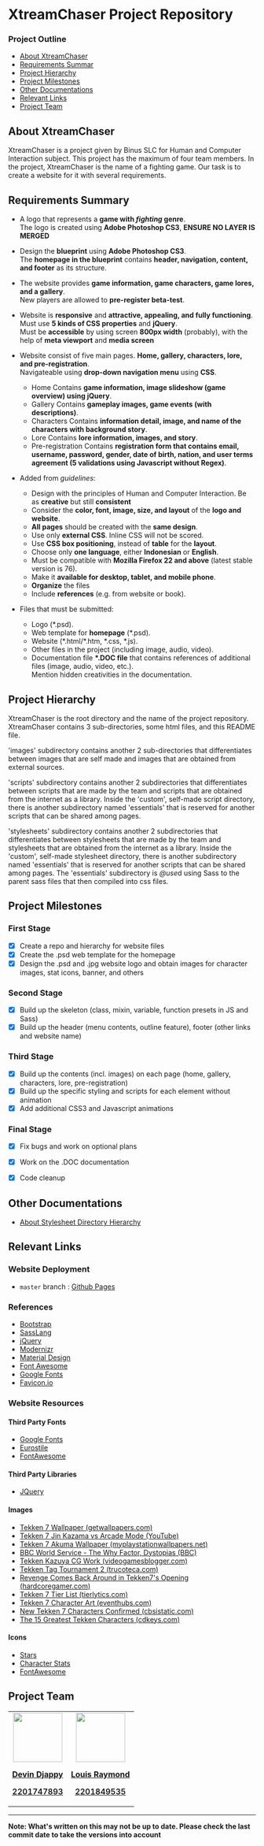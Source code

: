 # XtreamChaser Project Repository


### Project Outline
- [About XtreamChaser](#about-xtreamchaser)
- [Requirements Summar](#requirements-summary)
- [Project Hierarchy](#project-hierarchy)
- [Project Milestones](#project-milestones)
- [Other Documentations](#other-documentations)
- [Relevant Links](#relevant-links)
- [Project Team](#project-team)


## About XtreamChaser
XtreamChaser is a project given by Binus SLC for Human and Computer Interaction subject. This project has the maximum
of four team members. In the project, XtreamChaser is the name of a fighting game. Our task is to create a website for it
with several requirements.


## Requirements Summary
- A logo that represents a **game with *fighting* genre**.  
  The logo is created using **Adobe Photoshop CS3**, **ENSURE NO LAYER IS MERGED**
- Design the **blueprint** using **Adobe Photoshop CS3**.  
  The **homepage in the blueprint** contains **header, navigation, content, and footer** as its structure.
- The website provides **game information, game characters, game lores, and a gallery**.  
  New players are allowed to **pre-register beta-test**. 
- Website is **responsive** and **attractive, appealing, and fully functioning**.  
  Must use **5 kinds of CSS properties** and **jQuery**.  
  Must be **accessible** by using screen **800px width** (probably), with the help of **meta viewport** and 
  **media screen**
- Website consist of five main pages. **Home, gallery, characters, lore, and pre-registration**.  
  Navigateable using **drop-down navigation menu** using **CSS**.  
  - Home
    Contains **game information, image slideshow (game overview) using jQuery**.
  - Gallery
    Contains **gameplay images, game events (with descriptions)**.
  - Characters
    Contains **information detail, image, and name of the characters with background story**.
  - Lore
    Contains **lore information, images, and story**.
  - Pre-registration
    Contains **registration form that contains email, username, password, gender, date of birth, nation, and
    user terms agreement (5 validations using Javascript without Regex)**.
    
- Added from *guidelines*:
  - Design with the principles of Human and Computer Interaction. Be as **creative** but still **consistent**
  - Consider the **color, font, image, size, and layout** of the **logo and website**.
  - **All pages** should be created with the **same design**.
  - Use only **external CSS**. Inline CSS will not be scored.
  - Use **CSS box positioning**, instead of **table** for the **layout**.
  - Choose only **one language**, either **Indonesian** or **English**. 
  - Must be compatible with **Mozilla Firefox 22 and above** (latest stable version is 76).
  - Make it **available for desktop, tablet, and mobile phone**.
  - **Organize** the files
  - Include **references** (e.g. from website or book).

- Files that must be submitted:
  - Logo (\*.psd).
  - Web template for **homepage** (\*.psd).
  - Website (\*.html/\*.htm, \*.css, \*.js).
  - Other files in the project (including image, audio, video).
  - Documentation file **\*.DOC file** that contains references of additional files (image, audio, video, etc.).  
    Mention hidden creativities in the documentation.
    
    
## Project Hierarchy 
XtreamChaser is the root directory and the name of the project repository.  
XtreamChaser contains 3 sub-directories, some html files, and this README file.  
  

'images' subdirectory contains another 2 sub-directories that differentiates between images that are self made
and images that are obtained from external sources.  

'scripts' subdirectory contains another 2 subdirectories that differentiates between scripts that are made by the team
and scripts that are obtained from the internet as a library. Inside the 'custom', self-made script directory, there is 
another subdirectory named 'essentials' that is reserved for another scripts that can be shared among pages.  

'stylesheets' subdirectory contains another 2 subdirectories that differentiates between stylesheets that are made 
by the team and stylesheets that are obtained from the internet as a library. Inside the 'custom', self-made stylesheet 
directory, there is another subdirectory named 'essentials' that is reserved for another scripts that can be shared 
among pages. The 'essentials' subdirectory is *@use*d using Sass to the parent sass files that then compiled into css
files.


## Project Milestones
### First Stage
- [x] Create a repo and hierarchy for website files
- [x] Create the \.psd web template for the homepage
- [x] Design the \.psd and \.jpg website logo and obtain images for character images, stat icons, banner, and others
### Second Stage
- [x] Build up the skeleton (class, mixin, variable, function presets in JS and Sass)
- [x] Build up the header (menu contents, outline feature), footer (other links and website name)
### Third Stage
- [x] Build up the contents (incl. images) on each page (home, gallery, characters, lore, pre-registration)
- [x] Build up the specific styling and scripts for each element without animation
- [x] Add additional CSS3 and Javascript animations
### Final Stage
- [x] Fix bugs and work on optional plans
- [x] Work on the \.DOC documentation
- [x] Code cleanup


## Other Documentations
- [About Stylesheet Directory Hierarchy](stylesheets/README.md)


## Relevant Links
### Website Deployment
- `master` branch : [Github Pages](https://xchaser.femmund.com/)
### References
- [Bootstrap](https://getbootstrap.com/docs/)
- [SassLang](https://sass-lang.com/documentation/)
- [jQuery](https://api.jquery.com/)
- [Modernizr](https://modernizr.com/docs/)
- [Material Design](https://material.io/)
- [Font Awesome](https://fontawesome.com/)
- [Google Fonts](https://fonts.google.com/)
- [Favicon.io](https://favicon.io/favicon-converter/)
### Website Resources
#### Third Party Fonts
- [Google Fonts](https://fonts.google.com/)
- [Eurostile](https://www.cufonfonts.com/font/eurostile)
- [FontAwesome](https://fontawesome.com/)

#### Third Party Libraries
- [JQuery](https://api.jquery.com/)

#### Images
- [Tekken 7 Wallpaper (getwallpapers.com)](http://getwallpapers.com/wallpaper/full/7/4/f/1036686-tekken-7-wallpapers-1920x1080-samsung-galaxy.jpg)
- [Tekken 7 Jin Kazama vs Arcade Mode (YouTube)](https://www.youtube.com/watch?v=PjZpkQqc7fI)
- [Tekken 7 Akuma Wallpaper (myplaystationwallpapers.net)](https://www.myplaystationwallpapers.net/1920x1080/tekken-7-akuma-wallpaper/)
- [BBC World Service - The Why Factor, Dystopias (BBC)](https://www.bbc.co.uk/programmes/w3csyv0r)
- [Tekken Kazuya CG Work (videogamesblogger.com)](https://www.videogamesblogger.com/2014/08/21/tekken-7-characters-list.htm/tekken-7-kazuya-cg-artwork)
- [Tekken Tag Tournament 2 (trucoteca.com)](https://www.trucoteca.com/juegos/tekken-tag-tournament-2)
- [Revenge Comes Back Around in Tekken7's Opening (hardcoregamer.com)](https://hardcoregamer.com/2017/05/23/revenge-comes-back-around-in-tekken-7s-opening/258446/)
- [Tekken 7 Tier List (tierlytics.com)](https://www.tierlytics.com/tier-lists/tekken-7)
- [Tekken 7 Character Art (eventhubs.com)](https://www.eventhubs.com/imagegallery/2017/jun/03/tekken-7-character-art)
- [New Tekken 7 Characters Confirmed (cbsistatic.com)](https://www.gamespot.com/articles/new-tekken-7-characters-confirmed-see-them-in-acti/1100-6441873/)
- [The 15 Greatest Tekken Characters (cdkeys.com)](https://blog.cdkeys.com/15-greatest-tekken-characters/)
#### Icons
- [Stars](https://material.io)
- [Character Stats](https://www.flaticon.com/authors/freepik)
- [FontAwesome](https://fontawesome.com/)

## Project Team

<div align="center">
	<table>
		<tr>
			<td align="center">
				<a href="https://github.com/learnDD">
					<img src="https://avatars2.githubusercontent.com/u/42337500?s=460&v=4" alt="" width="100px">
					<br/>
					<p style="font-weight: 600; line-height: 1.2;"><b>Devin Djappy</b></p>
					<p style="font-weight: 600; line-height: 1.2;">2201747893</p>
				</a>
			</td>
			<td align="center">
				<a href="https://github.com/ccxex29">
					<img src="https://avatars2.githubusercontent.com/u/7277103?s=460&v=4" alt="" width="100px">
					<br/>
					<p style="font-weight: 600; line-height: 1.2;"><b>Louis Raymond</b></p>
					<p style="font-weight: 600; line-height: 1.2;">2201849535</p>
				</a>
			</td>
		</tr>
	</table>
</div>

***

__Note: What's written on this may not be up to date. Please check the last commit date to take the versions into account__


